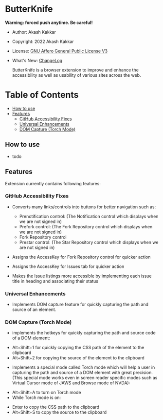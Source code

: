 # ButterKnife <!-- omit in toc -->

**Warning: forced push anytime. Be careful!**

-   Author: Akash Kakkar
-   Copyright: 2022 Akash Kakkar
-   License: [GNU Affero General Public License V3](LICENSE.md)
-   What's New: [ChangeLog](CHANGELOG.md)

    ButterKnife is a browser extension to improve and enhance the accessibility as well as usability of various sites across the web.

# Table of Contents <!-- omit in toc -->

- [How to use](#how-to-use)
- [Features](#features)
  - [GitHub Accessibility Fixes](#github-accessibility-fixes)
  - [Universal Enhancements](#universal-enhancements)
  - [DOM Capture (Torch Mode)](#dom-capture-torch-mode)

## How to use

-   todo

## Features

Extension currently contains following features:

### GitHub Accessibility Fixes

-   Converts many links/controls into buttons for better navigation such as:

    -   Prenotification control: (The Notification control which displays when we are not signed in)
    -   Prefork control: (The Fork Repository control which displays when we are not signed in)
    -   Fork Repository control
    -   Prestar control: (The Star Repository control which displays when we are not signed in)

-   Assigns the AccessKey for Fork Repository control for quicker action
-   Assigns the AccessKey for Issues tab for quicker action
-   Makes the Issue listings more accessible by implementing each issue title in heading and associating their status

### Universal Enhancements
- Implements DOM capture feature for quickly capturing the path and source of an element.

### DOM Capture (Torch Mode)

- implements the hotkeys for quickly capturing the path and source code of a DOM element:
* Alt+Shift+1 for quickly copying the CSS path of the element to the clipboard
* Alt+Shift+2 for copying the source of the element to the clipboard


- Implements a special mode called Torch mode which will help a user in capturing the path and source of a DOM element with great precision. (This special mode works even in screen reader specific modes such as Virtual Cursor mode of JAWS and Browse mode of NVDA):
* Alt+Shift+A to turn on Torch mode
* While Torch mode is on:
+ Enter to copy the CSS path to the clipboard
+ Alt+Shift+S to copy the source to the clipboard


